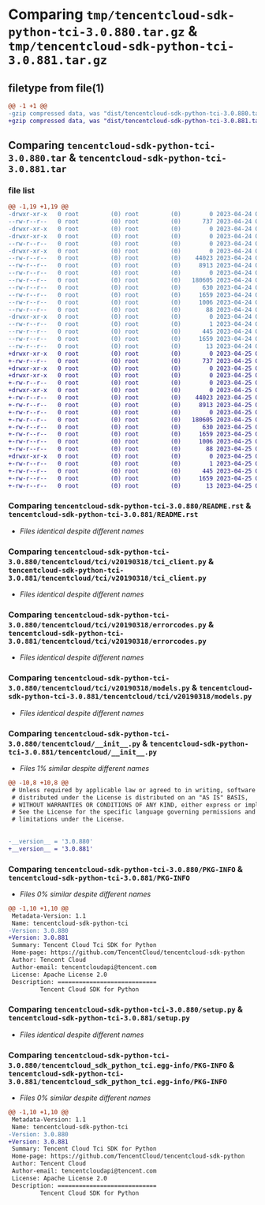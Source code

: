 # Comparing `tmp/tencentcloud-sdk-python-tci-3.0.880.tar.gz` & `tmp/tencentcloud-sdk-python-tci-3.0.881.tar.gz`

## filetype from file(1)

```diff
@@ -1 +1 @@
-gzip compressed data, was "dist/tencentcloud-sdk-python-tci-3.0.880.tar", last modified: Mon Apr 24 03:38:12 2023, max compression
+gzip compressed data, was "dist/tencentcloud-sdk-python-tci-3.0.881.tar", last modified: Tue Apr 25 00:53:23 2023, max compression
```

## Comparing `tencentcloud-sdk-python-tci-3.0.880.tar` & `tencentcloud-sdk-python-tci-3.0.881.tar`

### file list

```diff
@@ -1,19 +1,19 @@
-drwxr-xr-x   0 root         (0) root         (0)        0 2023-04-24 03:38:12.000000 tencentcloud-sdk-python-tci-3.0.880/
--rw-r--r--   0 root         (0) root         (0)      737 2023-04-24 03:38:12.000000 tencentcloud-sdk-python-tci-3.0.880/README.rst
-drwxr-xr-x   0 root         (0) root         (0)        0 2023-04-24 03:38:12.000000 tencentcloud-sdk-python-tci-3.0.880/tencentcloud/
-drwxr-xr-x   0 root         (0) root         (0)        0 2023-04-24 03:38:12.000000 tencentcloud-sdk-python-tci-3.0.880/tencentcloud/tci/
--rw-r--r--   0 root         (0) root         (0)        0 2023-04-24 03:38:12.000000 tencentcloud-sdk-python-tci-3.0.880/tencentcloud/tci/__init__.py
-drwxr-xr-x   0 root         (0) root         (0)        0 2023-04-24 03:38:12.000000 tencentcloud-sdk-python-tci-3.0.880/tencentcloud/tci/v20190318/
--rw-r--r--   0 root         (0) root         (0)    44023 2023-04-24 03:38:12.000000 tencentcloud-sdk-python-tci-3.0.880/tencentcloud/tci/v20190318/tci_client.py
--rw-r--r--   0 root         (0) root         (0)     8913 2023-04-24 03:38:12.000000 tencentcloud-sdk-python-tci-3.0.880/tencentcloud/tci/v20190318/errorcodes.py
--rw-r--r--   0 root         (0) root         (0)        0 2023-04-24 03:38:12.000000 tencentcloud-sdk-python-tci-3.0.880/tencentcloud/tci/v20190318/__init__.py
--rw-r--r--   0 root         (0) root         (0)   180605 2023-04-24 03:38:12.000000 tencentcloud-sdk-python-tci-3.0.880/tencentcloud/tci/v20190318/models.py
--rw-r--r--   0 root         (0) root         (0)      630 2023-04-24 03:38:12.000000 tencentcloud-sdk-python-tci-3.0.880/tencentcloud/__init__.py
--rw-r--r--   0 root         (0) root         (0)     1659 2023-04-24 03:38:12.000000 tencentcloud-sdk-python-tci-3.0.880/PKG-INFO
--rw-r--r--   0 root         (0) root         (0)     1006 2023-04-24 03:38:12.000000 tencentcloud-sdk-python-tci-3.0.880/setup.py
--rw-r--r--   0 root         (0) root         (0)       88 2023-04-24 03:38:12.000000 tencentcloud-sdk-python-tci-3.0.880/setup.cfg
-drwxr-xr-x   0 root         (0) root         (0)        0 2023-04-24 03:38:12.000000 tencentcloud-sdk-python-tci-3.0.880/tencentcloud_sdk_python_tci.egg-info/
--rw-r--r--   0 root         (0) root         (0)        1 2023-04-24 03:38:12.000000 tencentcloud-sdk-python-tci-3.0.880/tencentcloud_sdk_python_tci.egg-info/dependency_links.txt
--rw-r--r--   0 root         (0) root         (0)      445 2023-04-24 03:38:12.000000 tencentcloud-sdk-python-tci-3.0.880/tencentcloud_sdk_python_tci.egg-info/SOURCES.txt
--rw-r--r--   0 root         (0) root         (0)     1659 2023-04-24 03:38:12.000000 tencentcloud-sdk-python-tci-3.0.880/tencentcloud_sdk_python_tci.egg-info/PKG-INFO
--rw-r--r--   0 root         (0) root         (0)       13 2023-04-24 03:38:12.000000 tencentcloud-sdk-python-tci-3.0.880/tencentcloud_sdk_python_tci.egg-info/top_level.txt
+drwxr-xr-x   0 root         (0) root         (0)        0 2023-04-25 00:53:23.000000 tencentcloud-sdk-python-tci-3.0.881/
+-rw-r--r--   0 root         (0) root         (0)      737 2023-04-25 00:53:23.000000 tencentcloud-sdk-python-tci-3.0.881/README.rst
+drwxr-xr-x   0 root         (0) root         (0)        0 2023-04-25 00:53:23.000000 tencentcloud-sdk-python-tci-3.0.881/tencentcloud/
+drwxr-xr-x   0 root         (0) root         (0)        0 2023-04-25 00:53:23.000000 tencentcloud-sdk-python-tci-3.0.881/tencentcloud/tci/
+-rw-r--r--   0 root         (0) root         (0)        0 2023-04-25 00:53:23.000000 tencentcloud-sdk-python-tci-3.0.881/tencentcloud/tci/__init__.py
+drwxr-xr-x   0 root         (0) root         (0)        0 2023-04-25 00:53:23.000000 tencentcloud-sdk-python-tci-3.0.881/tencentcloud/tci/v20190318/
+-rw-r--r--   0 root         (0) root         (0)    44023 2023-04-25 00:53:23.000000 tencentcloud-sdk-python-tci-3.0.881/tencentcloud/tci/v20190318/tci_client.py
+-rw-r--r--   0 root         (0) root         (0)     8913 2023-04-25 00:53:23.000000 tencentcloud-sdk-python-tci-3.0.881/tencentcloud/tci/v20190318/errorcodes.py
+-rw-r--r--   0 root         (0) root         (0)        0 2023-04-25 00:53:23.000000 tencentcloud-sdk-python-tci-3.0.881/tencentcloud/tci/v20190318/__init__.py
+-rw-r--r--   0 root         (0) root         (0)   180605 2023-04-25 00:53:23.000000 tencentcloud-sdk-python-tci-3.0.881/tencentcloud/tci/v20190318/models.py
+-rw-r--r--   0 root         (0) root         (0)      630 2023-04-25 00:53:23.000000 tencentcloud-sdk-python-tci-3.0.881/tencentcloud/__init__.py
+-rw-r--r--   0 root         (0) root         (0)     1659 2023-04-25 00:53:23.000000 tencentcloud-sdk-python-tci-3.0.881/PKG-INFO
+-rw-r--r--   0 root         (0) root         (0)     1006 2023-04-25 00:53:23.000000 tencentcloud-sdk-python-tci-3.0.881/setup.py
+-rw-r--r--   0 root         (0) root         (0)       88 2023-04-25 00:53:23.000000 tencentcloud-sdk-python-tci-3.0.881/setup.cfg
+drwxr-xr-x   0 root         (0) root         (0)        0 2023-04-25 00:53:23.000000 tencentcloud-sdk-python-tci-3.0.881/tencentcloud_sdk_python_tci.egg-info/
+-rw-r--r--   0 root         (0) root         (0)        1 2023-04-25 00:53:23.000000 tencentcloud-sdk-python-tci-3.0.881/tencentcloud_sdk_python_tci.egg-info/dependency_links.txt
+-rw-r--r--   0 root         (0) root         (0)      445 2023-04-25 00:53:23.000000 tencentcloud-sdk-python-tci-3.0.881/tencentcloud_sdk_python_tci.egg-info/SOURCES.txt
+-rw-r--r--   0 root         (0) root         (0)     1659 2023-04-25 00:53:23.000000 tencentcloud-sdk-python-tci-3.0.881/tencentcloud_sdk_python_tci.egg-info/PKG-INFO
+-rw-r--r--   0 root         (0) root         (0)       13 2023-04-25 00:53:23.000000 tencentcloud-sdk-python-tci-3.0.881/tencentcloud_sdk_python_tci.egg-info/top_level.txt
```

### Comparing `tencentcloud-sdk-python-tci-3.0.880/README.rst` & `tencentcloud-sdk-python-tci-3.0.881/README.rst`

 * *Files identical despite different names*

### Comparing `tencentcloud-sdk-python-tci-3.0.880/tencentcloud/tci/v20190318/tci_client.py` & `tencentcloud-sdk-python-tci-3.0.881/tencentcloud/tci/v20190318/tci_client.py`

 * *Files identical despite different names*

### Comparing `tencentcloud-sdk-python-tci-3.0.880/tencentcloud/tci/v20190318/errorcodes.py` & `tencentcloud-sdk-python-tci-3.0.881/tencentcloud/tci/v20190318/errorcodes.py`

 * *Files identical despite different names*

### Comparing `tencentcloud-sdk-python-tci-3.0.880/tencentcloud/tci/v20190318/models.py` & `tencentcloud-sdk-python-tci-3.0.881/tencentcloud/tci/v20190318/models.py`

 * *Files identical despite different names*

### Comparing `tencentcloud-sdk-python-tci-3.0.880/tencentcloud/__init__.py` & `tencentcloud-sdk-python-tci-3.0.881/tencentcloud/__init__.py`

 * *Files 1% similar despite different names*

```diff
@@ -10,8 +10,8 @@
 # Unless required by applicable law or agreed to in writing, software
 # distributed under the License is distributed on an "AS IS" BASIS,
 # WITHOUT WARRANTIES OR CONDITIONS OF ANY KIND, either express or implied.
 # See the License for the specific language governing permissions and
 # limitations under the License.
 
 
-__version__ = '3.0.880'
+__version__ = '3.0.881'
```

### Comparing `tencentcloud-sdk-python-tci-3.0.880/PKG-INFO` & `tencentcloud-sdk-python-tci-3.0.881/PKG-INFO`

 * *Files 0% similar despite different names*

```diff
@@ -1,10 +1,10 @@
 Metadata-Version: 1.1
 Name: tencentcloud-sdk-python-tci
-Version: 3.0.880
+Version: 3.0.881
 Summary: Tencent Cloud Tci SDK for Python
 Home-page: https://github.com/TencentCloud/tencentcloud-sdk-python
 Author: Tencent Cloud
 Author-email: tencentcloudapi@tencent.com
 License: Apache License 2.0
 Description: ============================
         Tencent Cloud SDK for Python
```

### Comparing `tencentcloud-sdk-python-tci-3.0.880/setup.py` & `tencentcloud-sdk-python-tci-3.0.881/setup.py`

 * *Files identical despite different names*

### Comparing `tencentcloud-sdk-python-tci-3.0.880/tencentcloud_sdk_python_tci.egg-info/PKG-INFO` & `tencentcloud-sdk-python-tci-3.0.881/tencentcloud_sdk_python_tci.egg-info/PKG-INFO`

 * *Files 0% similar despite different names*

```diff
@@ -1,10 +1,10 @@
 Metadata-Version: 1.1
 Name: tencentcloud-sdk-python-tci
-Version: 3.0.880
+Version: 3.0.881
 Summary: Tencent Cloud Tci SDK for Python
 Home-page: https://github.com/TencentCloud/tencentcloud-sdk-python
 Author: Tencent Cloud
 Author-email: tencentcloudapi@tencent.com
 License: Apache License 2.0
 Description: ============================
         Tencent Cloud SDK for Python
```

